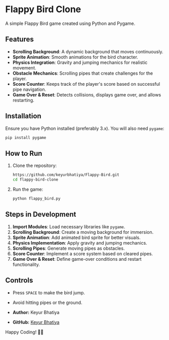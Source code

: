 # Flappy Bird Clone

A simple Flappy Bird game created using Python and Pygame.

## Features
- **Scrolling Background**: A dynamic background that moves continuously.
- **Sprite Animation**: Smooth animations for the bird character.
- **Physics Integration**: Gravity and jumping mechanics for realistic movement.
- **Obstacle Mechanics**: Scrolling pipes that create challenges for the player.
- **Score Counter**: Keeps track of the player's score based on successful pipe navigation.
- **Game Over & Reset**: Detects collisions, displays game over, and allows restarting.

## Installation

Ensure you have Python installed (preferably 3.x). You will also need `pygame`:

```sh
pip install pygame
```

## How to Run

1. Clone the repository:
   ```sh
   https://github.com/keyurbhatiya/Flappy-Bird.git
   cd flappy-bird-clone
   ```

2. Run the game:
   ```sh
   python flappy_bird.py
   ```

## Steps in Development

1. **Import Modules**: Load necessary libraries like `pygame`.
2. **Scrolling Background**: Create a moving background for immersion.
3. **Sprite Animation**: Add animated bird sprite for better visuals.
4. **Physics Implementation**: Apply gravity and jumping mechanics.
5. **Scrolling Pipes**: Generate moving pipes as obstacles.
6. **Score Counter**: Implement a score system based on cleared pipes.
7. **Game Over & Reset**: Define game-over conditions and restart functionality.

## Controls
- Press `SPACE`  to make the bird jump.
- Avoid hitting pipes or the ground.


- **Author:** Keyur Bhatiya  
- **GitHub:** [Keyur Bhatiya](https://github.com/keyurbhatiya)

Happy Coding! 🎯🔥

